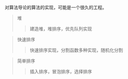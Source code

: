 对算法导论的算法的实现，可能是一个很久的工程。
>堆  
>>建造堆，堆排序，优先队列实现  


>快速排序  
>>快速排序实现，分割函数多种实现，随机化分割  

>简单排序   
>>插入排序，冒泡排序，选择排序   

